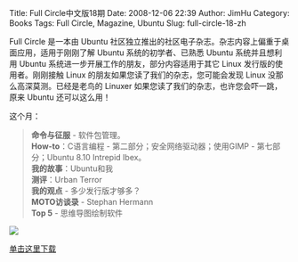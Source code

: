 Title: Full Circle中文版18期
Date: 2008-12-06 22:39
Author: JimHu
Category: Books
Tags: Full Circle, Magazine, Ubuntu
Slug: full-circle-18-zh

Full Circle 是一本由 Ubuntu
社区独立推出的社区电子杂志。杂志内容上偏重于桌面应用，适用于刚刚了解
Ubuntu 系统的初学者、已熟悉 Ubuntu 系统并且想利用 Ubuntu
系统进一步开展工作的朋友，部分内容适用于其它 Linux
发行版的使用者。刚刚接触 Linux 的朋友如果您读了我们的杂志，您可能会发现
Linux 没那么高深莫测。已经是老鸟的 Linuxer
如果您读了我们的杂志，也许您会吓一跳，原来 Ubuntu 还可以这么用！  
  
这个月：

> **命令与征服** - 软件包管理。  
>  **How-to**：C语言编程 - 第二部分；安全网络驱动器；使用GIMP -
> 第七部分；Ubuntu 8.10 Intrepid Ibex。  
>  **我的故事**：Ubuntu和我  
>  **测评**：Urban Terror  
>  **我的观点** - 多少发行版才够多？  
>  **MOTO访谈录** - Stephan Hermann  
>  **Top 5** - 思维导图绘制软件

![](http://fullcirclemagazine.org/wp-content/uploads/2008/11/issue18_en.png)

[单击这里下载](http://sites.google.com/site/fullcirclezh/Downloads/issue18)
